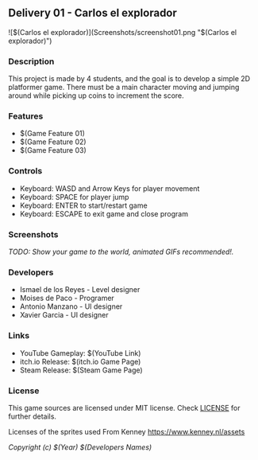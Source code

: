 ## Delivery 01 - Carlos el explorador

![$(Carlos el explorador)](Screenshots/screenshot01.png "$(Carlos el explorador)")

### Description

This project is made by 4 students, and the goal is to develop a simple 2D platformer game. There must be a main character moving and jumping around while picking up coins to increment the score.

### Features

 - $(Game Feature 01)
 - $(Game Feature 02)
 - $(Game Feature 03)

### Controls

- Keyboard: WASD and Arrow Keys for player movement
- Keyboard: SPACE for player jump
- Keyboard: ENTER to start/restart game
- Keyboard: ESCAPE to exit game and close program

### Screenshots

_TODO: Show your game to the world, animated GIFs recommended!._

### Developers

 - Ismael de los Reyes - Level designer
 - Moises de Paco - Programer
 - Antonio Manzano - UI designer
 - Xavier Garcia - UI designer

### Links

 - YouTube Gameplay: $(YouTube Link)
 - itch.io Release: $(itch.io Game Page)
 - Steam Release: $(Steam Game Page)

### License

This game sources are licensed under MIT license. Check [LICENSE](LICENSE) for further details.

Licenses of the sprites used
From Kenney https://www.kenney.nl/assets

*Copyright (c) $(Year) $(Developers Names)*
